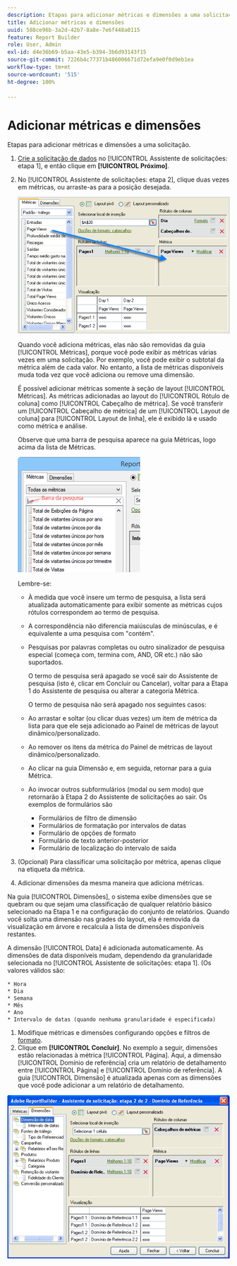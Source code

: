 ```yaml
---
description: Etapas para adicionar métricas e dimensões a uma solicitação.
title: Adicionar métricas e dimensões
uuid: 588ce96b-3a2d-42b7-8a8e-7e6f448a0115
feature: Report Builder
role: User, Admin
exl-id: d4e36b69-b5aa-43e5-b394-3b6d93143f15
source-git-commit: 7226b4c77371b486006671d72efa9e0f0d9eb1ea
workflow-type: tm+mt
source-wordcount: '515'
ht-degree: 100%

---
```


# Adicionar métricas e dimensões

Etapas para adicionar métricas e dimensões a uma solicitação.

1. [Crie a solicitação de dados](/help/analyze/report-builder/data-requests/data-requests.md) no [!UICONTROL Assistente de solicitações: etapa 1], e então clique em **[!UICONTROL Próximo]**.
1. No [!UICONTROL Assistente de solicitações: etapa 2], clique duas vezes em métricas, ou arraste-as para a posição desejada.

   ![Informações da etapa](assets/adding_metrics.png)

   Quando você adiciona métricas, elas não são removidas da guia [!UICONTROL Métricas], porque você pode exibir as métricas várias vezes em uma solicitação. Por exemplo, você pode exibir o subtotal da métrica além de cada valor. No entanto, a lista de métricas disponíveis muda toda vez que você adiciona ou remove uma dimensão.

   É possível adicionar métricas somente à seção de layout [!UICONTROL Métricas]. As métricas adicionadas ao layout do [!UICONTROL Rótulo de coluna] como [!UICONTROL Cabeçalho de métrica]. Se você transferir um [!UICONTROL Cabeçalho de métrica] de um [!UICONTROL Layout de coluna] para [!UICONTROL Layout de linha], ele é exibido lá e usado como métrica e análise.

   Observe que uma barra de pesquisa aparece na guia Métricas, logo acima da lista de Métricas.

   ![](assets/search_bar_metric.png)

   Lembre-se:

   * À medida que você insere um termo de pesquisa, a lista será atualizada automaticamente para exibir somente as métricas cujos rótulos correspondem ao termo de pesquisa.
   * A correspondência não diferencia maiúsculas de minúsculas, e é equivalente a uma pesquisa com &quot;contém&quot;.
   * Pesquisas por palavras completas ou outro sinalizador de pesquisa especial (começa com, termina com, AND, OR etc.) não são suportados.

      O termo de pesquisa será apagado se você sair do Assistente de pesquisa (isto é, clicar em Concluir ou Cancelar), voltar para a Etapa 1 do Assistente de pesquisa ou alterar a categoria Métrica.

      O termo de pesquisa não será apagado nos seguintes casos:

   * Ao arrastar e soltar (ou clicar duas vezes) um item de métrica da lista para que ele seja adicionado ao Painel de métricas de layout dinâmico/personalizado.
   * Ao remover os itens da métrica do Painel de métricas de layout dinâmico/personalizado.
   * Ao clicar na guia Dimensão e, em seguida, retornar para a guia Métrica.
   * Ao invocar outros subformulários (modal ou sem modo) que retornarão à Etapa 2 do Assistente de solicitações ao sair. Os exemplos de formulários são

      * Formulários de filtro de dimensão
      * Formulários de formatação por intervalos de datas
      * Formulário de opções de formato
      * Formulário de texto anterior-posterior
      * Formulário de localização do intervalo de saída

1. (Opcional) Para classificar uma solicitação por métrica, apenas clique na etiqueta da métrica.
1. Adicionar dimensões da mesma maneira que adiciona métricas.

Na guia [!UICONTROL Dimensões], o sistema exibe dimensões que se quebram ou que sejam uma classificação de qualquer relatório básico selecionado na Etapa 1 e na configuração do conjunto de relatórios. Quando você solta uma dimensão nas grades do layout, ela é removida da visualização em árvore e recalcula a lista de dimensões disponíveis restantes.

A dimensão [!UICONTROL Data] é adicionada automaticamente. As dimensões de data disponíveis mudam, dependendo da granularidade selecionada no [!UICONTROL Assistente de solicitações: etapa 1]. (Os valores válidos são:

    * Hora
    * Dia
    * Semana
    * Mês
    * Ano
    * Intervalo de datas (quando nenhuma granularidade é especificada)

1. Modifique métricas e dimensões configurando opções e filtros de [formato](/help/analyze/report-builder/layout/t-format-display-headers.md).
1. Clique em **[!UICONTROL Concluir]**.
No exemplo a seguir, dimensões estão relacionadas à métrica [!UICONTROL Página]. Aqui, a dimensão [!UICONTROL Domínio de referência] cria um relatório de detalhamento entre [!UICONTROL Página] e [!UICONTROL Domínio de referência]. A guia [!UICONTROL Dimensão] é atualizada apenas com as dimensões que você pode adicionar a um relatório de detalhamento.

![](assets/page_pageview_02.png)
